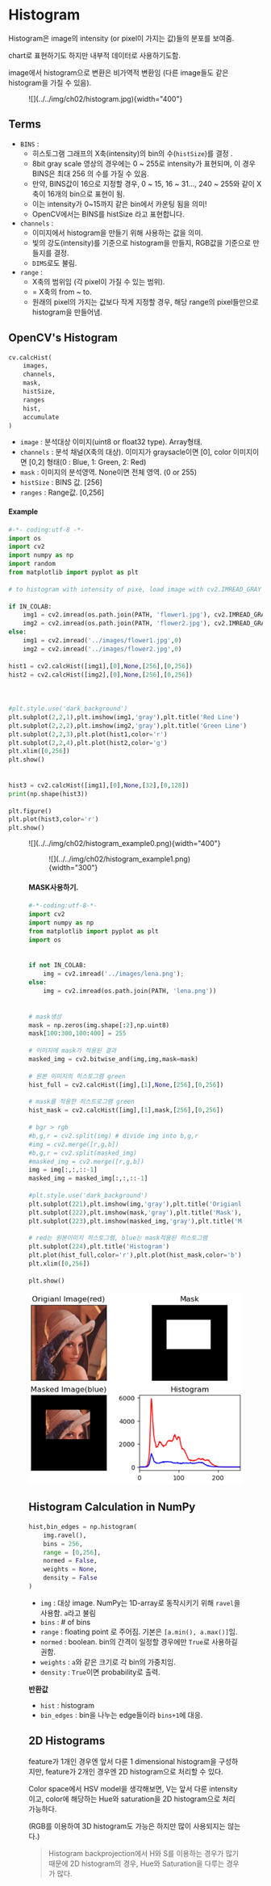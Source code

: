 # Histogram

Histogram은 image의 intensity (or pixel이 가지는 값)들의 분포를 보여줌.

chart로 표현하기도 하지만 내부적 데이터로 사용하기도함.

image에서 histogram으로 변환은 비가역적 변환임 
(다른 image들도 같은 histogram을 가질 수 있음).

<figure markdown>
![](../../img/ch02/histogram.jpg){width="400"}
</figure>

## Terms

* `BINS` : 
    * 히스토그램 그래프의 X축(intensity)의 bin의 수(`histSize`)를 결정 .
    * 8bit gray scale 영상의 경우에는 0 ~ 255로 intensity가 표현되며, 이 경우 BINS은 최대 256 의 수를 가질 수 있음.
    * 만약, BINS값이 16으로 지정할 경우, 0 ~ 15, 16 ~ 31..., 240 ~ 255와 같이 X축이 16개의 bin으로 표현이 됨.
    * 이는 intensity가 0~15까지 같은 bin에서 카운팅 됨을 의미!
    * OpenCV에서는 BINS를 histSize 라고 표현합니다.
* `channels` : 
    * 이미지에서 histogram을 만들기 위해 사용하는 값을  의미. 
    * 빛의 강도(intensity)를 기준으로 histogram을 만들지, RGB값을 기준으로  만들지를 결정.
    * `DIMS`로도 불림.
* `range` : 
    * X축의 범위임 (각 pixel이 가질 수 있는 범위).
    * = X축의 from ~ to.
    * 원래의 pixel의 가지는 값보다 작게 지정할 경우, 해당 range의 pixel들만으로 histogram을 만들어냄.

## OpenCV's Histogram

```Python
cv.calcHist(
    images, 
    channels, 
    mask, 
    histSize, 
    ranges
    hist, 
    accumulate
)
```

* `image`  : 분석대상 이미지(uint8 or float32 type). Array형태.
* `channels` : 분석 채널(X축의 대상). 이미지가 graysacle이면 [0], color 이미지이면 [0,2] 형태(0 : Blue, 1: Green, 2: Red)
* `mask` : 이미지의 분석영역. None이면 전체 영역. (0 or 255)
* `histSize` : BINS 값. [256]
* `ranges` : Range값. [0,256]


#### Example

```Python
#-*- coding:utf-8 -*-
import os
import cv2
import numpy as np
import random
from matplotlib import pyplot as plt

# to histogram with intensity of pixe, load image with cv2.IMREAD_GRAY 

if IN_COLAB:
    img1 = cv2.imread(os.path.join(PATH, 'flower1.jpg'), cv2.IMREAD_GRAYSCALE)
    img2 = cv2.imread(os.path.join(PATH, 'flower2.jpg'), cv2.IMREAD_GRAYSCALE)
else:
    img1 = cv2.imread('../images/flower1.jpg',0) 
    img2 = cv2.imread('../images/flower2.jpg',0)

hist1 = cv2.calcHist([img1],[0],None,[256],[0,256])
hist2 = cv2.calcHist([img2],[0],None,[256],[0,256])



#plt.style.use('dark_background')
plt.subplot(2,2,1),plt.imshow(img1,'gray'),plt.title('Red Line')
plt.subplot(2,2,2),plt.imshow(img2,'gray'),plt.title('Green Line')
plt.subplot(2,2,3),plt.plot(hist1,color='r')
plt.subplot(2,2,4),plt.plot(hist2,color='g')
plt.xlim([0,256])
plt.show()


hist3 = cv2.calcHist([img1],[0],None,[32],[0,128])
print(np.shape(hist3))

plt.figure()
plt.plot(hist3,color='r')
plt.show()
```

<figure markdown>
![](../../img/ch02/histogram_example0.png){width="400"}
</firgure>

<figure markdown>
![](../../img/ch02/histogram_example1.png){width="300"}
</figure>

#### MASK사용하기.

```Python
#-*-coding:utf-8-*-
import cv2
import numpy as np
from matplotlib import pyplot as plt
import os


if not IN_COLAB:
    img = cv2.imread('../images/lena.png');
else:
    img = cv2.imread(os.path.join(PATH, 'lena.png'))


# mask생성
mask = np.zeros(img.shape[:2],np.uint8)
mask[100:300,100:400] = 255

# 이미지에 mask가 적용된 결과
masked_img = cv2.bitwise_and(img,img,mask=mask)

# 원본 이미지의 히스토그램 green
hist_full = cv2.calcHist([img],[1],None,[256],[0,256])

# mask를 적용한 히스트로그램 green
hist_mask = cv2.calcHist([img],[1],mask,[256],[0,256])

# bgr > rgb
#b,g,r = cv2.split(img) # divide img into b,g,r
#img = cv2.merge([r,g,b])
#b,g,r = cv2.split(masked_img)
#masked_img = cv2.merge([r,g,b])
img = img[:,:,::-1]
masked_img = masked_img[:,:,::-1]

#plt.style.use('dark_background')
plt.subplot(221),plt.imshow(img,'gray'),plt.title('Origianl Image(red)'), plt.xticks([]), plt.yticks([])
plt.subplot(222),plt.imshow(mask,'gray'),plt.title('Mask'), plt.xticks([]), plt.yticks([])
plt.subplot(223),plt.imshow(masked_img,'gray'),plt.title('Masked Image(blue)'), plt.xticks([]), plt.yticks([])

# red는 원본이미지 히스토그램, blue는 mask적용된 히스토그램
plt.subplot(224),plt.title('Histogram')
plt.plot(hist_full,color='r'),plt.plot(hist_mask,color='b')
plt.xlim([0,256])

plt.show()
```

![](../../img/ch02/histogram_mask.png)

## Histogram Calculation in NumPy

```Python
hist,bin_edges = np.histogram(
    img.ravel(),
    bins = 256,
    range = [0,256],
    normed = False,
    weights = None,
    density = False
)
```

* `img` : 대상 image. NumPy는 1D-array로 동작시키기 위해 `ravel`을 사용함. `a`라고 불림
* `bins` : # of bins
* `range` : floating point 로 주어짐. 기본은 `[a.min(), a.max()]`임.
* `normed` : boolean. bin의 간격이 일정할 경우에만 `True`로 사용하길 권함.
* `weights` : `a`와 같은 크기로 각 bin의 가중치임.
* `density` : `True`이면 probability로 출력.

**반환값**

* `hist` : histogram
* `bin_edges` : bin을 나누는 edge들이라 `bins+1`에 대응.

## 2D Histograms

feature가 1개인 경우엔 앞서 다룬 1 dimensional histogram을 구성하지만, feature가 2개인 경우엔 2D histogram으로 처리할 수 있다.

Color space에서 HSV model을 생각해보면, V는 앞서 다룬 intensity이고, color에 해당하는 Hue와 saturation을 2D histogram으로 처리 가능하다.

(RGB를 이용하여 3D histogram도 가능은 하지만 많이 사용되지는 않는다.)

> Histogram backprojection에서 H와 S를 이용하는 경우가 많기 때문에 2D histogram의 경우, Hue와 Saturation을 다루는 경우가 많다.




